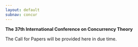 ```yaml
---
layout: default
subnav: concur
---
```


**The 37th International Conference on Concurrency Theory**

The Call for Papers will be provided here in due time.
